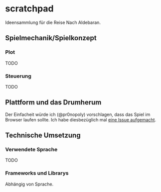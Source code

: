 # scratchpad
Ideensammlung für die Reise Nach Aldebaran.

## Spielmechanik/Spielkonzept

### Plot
TODO

### Steuerung
TODO

## Plattform und das Drumherum
Der Einfacheit würde ich (@pr0nopoly) vorschlagen, dass das Spiel im Browser laufen sollte. Ich habe diesbezüglich mal [eine Issue aufgemacht](https://github.com/AldebaranIndustries/scratchpad/issues/1).

## Technische Umsetzung

### Verwendete Sprache
TODO

### Frameworks und Librarys
Abhängig von Sprache.
